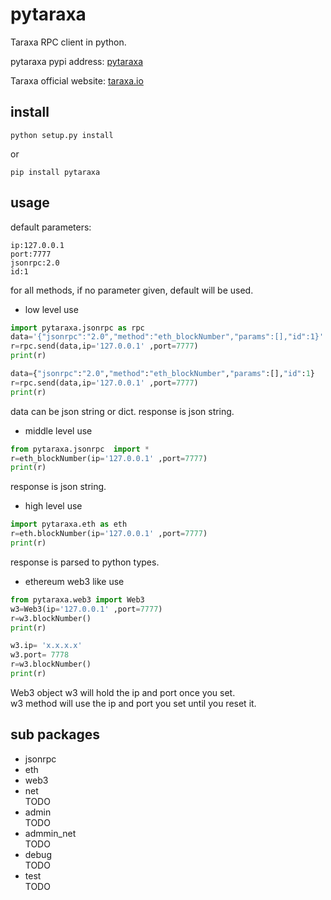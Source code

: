 # pytaraxa

Taraxa RPC client in python.  

pytaraxa pypi address: [pytaraxa](https://pypi.org/project/pytaraxa/)  

Taraxa official website: [taraxa.io](https://taraxa.io)  
## install
```
python setup.py install
```
or
```
pip install pytaraxa
```
## usage

default parameters:  
```
ip:127.0.0.1  
port:7777  
jsonrpc:2.0  
id:1  
```
for all methods, if no parameter given, default will be used.
- low level use
``` python
import pytaraxa.jsonrpc as rpc
data='{"jsonrpc":"2.0","method":"eth_blockNumber","params":[],"id":1}'
r=rpc.send(data,ip='127.0.0.1' ,port=7777)
print(r)

data={"jsonrpc":"2.0","method":"eth_blockNumber","params":[],"id":1}
r=rpc.send(data,ip='127.0.0.1' ,port=7777)
print(r)
```
data can be json string or dict. response is json string.
- middle level use
``` python
from pytaraxa.jsonrpc  import *
r=eth_blockNumber(ip='127.0.0.1' ,port=7777)
print(r)
```
response is json string.
- high level use
``` python
import pytaraxa.eth as eth
r=eth.blockNumber(ip='127.0.0.1' ,port=7777)
print(r)
```
response is parsed to python types.
- ethereum web3 like use  

``` python
from pytaraxa.web3 import Web3
w3=Web3(ip='127.0.0.1' ,port=7777)
r=w3.blockNumber()
print(r)

w3.ip= 'x.x.x.x'
w3.port= 7778
r=w3.blockNumber()
print(r)
```
Web3 object w3 will hold the ip and port once you set.   
w3 method will use the ip and port you set until you reset it.
## sub packages
- jsonrpc  
- eth  
- web3  
- net  
TODO
- admin  
TODO
- admmin_net  
TODO
- debug  
TODO
- test  
TODO